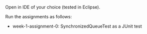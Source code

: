 Open in IDE of your choice (tested in Eclipse). 

Run the assignments as follows:
* week-1-assignment-0: SynchronizedQueueTest as a JUnit test
